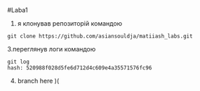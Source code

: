 #Laba1
1. я клонував репозиторій командою
````shell
git clone https://github.com/asiansouldja/matiiash_labs.git
````
3.переглянув логи командою
```shell
git log 
hash: 520988f028d5fe6d712d4c609e4a35571576fc96
```
4. branch here )(
